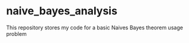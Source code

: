 # naive_bayes_analysis
This repository stores my code for a basic Naives Bayes theorem usage problem
